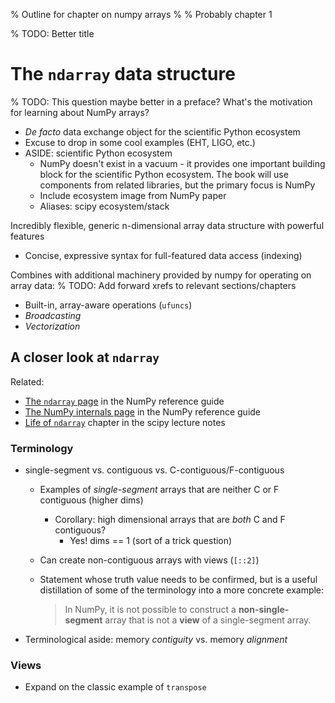 % Outline for chapter on numpy arrays
%
% Probably chapter 1

% TODO: Better title
# The `ndarray` data structure

% TODO: This question maybe better in a preface?
What's the motivation for learning about NumPy arrays?
 - *De facto* data exchange object for the scientific Python ecosystem
 - Excuse to drop in some cool examples (EHT, LIGO, etc.)
 - ASIDE: scientific Python ecosystem
   * NumPy doesn't exist in a vacuum - it provides one important building block
     for the scientific Python ecosystem.
     The book will use components from related libraries, but the primary 
     focus is NumPy
   * Include ecosystem image from NumPy paper
   * Aliases: scipy ecosystem/stack 

Incredibly flexible, generic n-dimensional array data structure with powerful
features
 - Concise, expressive syntax for full-featured data access (indexing)

Combines with additional machinery provided by numpy for operating on array
data:
 % TODO: Add forward xrefs to relevant sections/chapters
 - Built-in, array-aware operations (`ufuncs`)
 - *Broadcasting*
 - *Vectorization*

## A closer look at `ndarray`

Related:
 - [The `ndarray` page][numpyref-ndarray] in the NumPy reference guide
 - [The NumPy internals page][numpyref-internals] in the NumPy reference guide
 - [Life of `ndarray`][sln-anatomy] chapter in the scipy lecture notes

[numpyref-ndarray]: https://numpy.org/doc/stable/reference/arrays.ndarray.html
[numpyref-internals]: https://numpy.org/doc/stable/reference/internals.html#internal-organization-of-numpy-arrays
[sln-anatomy]: https://scipy-lectures.org/advanced/advanced_numpy/index.html#life-of-ndarray


### Terminology

 - single-segment vs. contiguous vs. C-contiguous/F-contiguous
   * Examples of *single-segment* arrays that are neither C or F 
     contiguous (higher dims)
     - Corollary: high dimensional arrays that are *both* C and F contiguous?
       * Yes! dims == 1 (sort of a trick question)
   * Can create non-contiguous arrays with views (`[::2]`)
   * Statement whose truth value needs to be confirmed, but is a useful 
     distillation of some of the terminology into a more concrete example:
    
     > In NumPy, it is not possible to construct a **non-single-segment** 
     > array that is not a **view** of a single-segment array.
 - Terminological aside: memory *contiguity* vs. memory *alignment*

### Views

 - Expand on the classic example of `transpose`
